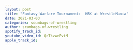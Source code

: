 ```yaml
---
layout: post
title: "Fantasy Warfare Tournament:  HBK at WrestleMania"
date: 2021-03-03
categories: scumbags-of-wrestling
author: scumbags-of-wrestling
spotify_track_id: 
youtube_video_id: QrTkzweEvtM
apple_track_id: 
---
```

